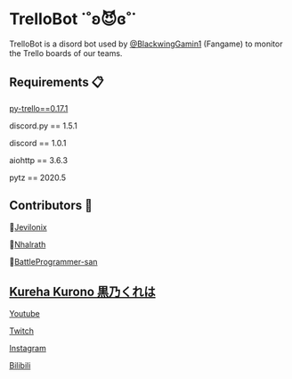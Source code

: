 # TrelloBot ˙˚ʚ😈ɞ˚˙
TrelloBot is a disord bot used by [@BlackwingGamin1](https://twitter.com/BlackwingGamin1) (Fangame) to monitor the Trello boards of our teams. 

## Requirements 📋
[py-trello==0.17.1](https://github.com/sarumont/py-trello)

discord.py == 1.5.1

discord == 1.0.1 

aiohttp == 3.6.3

pytz == 2020.5

## Contributors 🤝
🌱[Jevilonix](https://github.com/jevilonix)

🌱[Nhalrath](https://github.com/Nhalrath)

🌱[BattleProgrammer-san](https://github.com/BattleProgrammer-san)

## [Kureha Kurono 黒乃くれは](https://twitter.com/KurehaKurono)

[Youtube](https://www.youtube.com/channel/UCFVkfdFmaOh7BCtrqw8YvaA)

[Twitch](https://www.twitch.tv/kurehakurono)

[Instagram](https://www.instagram.com/kurehakurono/)

[Bilibili](https://space.bilibili.com/421435246)
